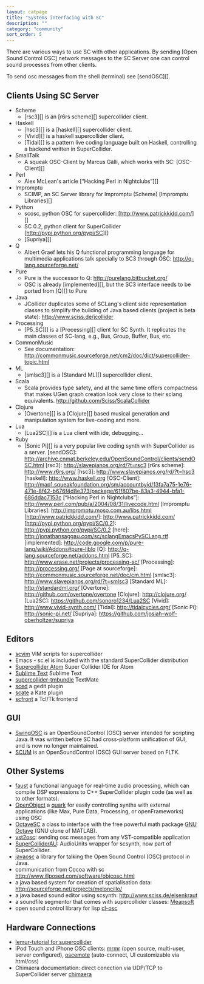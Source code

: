 ```yaml
---
layout: catpage
title: "Systems interfacing with SC"
description: ""
category: "community"
sort_order: 5
---
```



There are various ways to use SC with other applications. By sending
[Open Sound Control OSC] network messages to the SC Server one can
control sound processes from other clients.

To send osc messages from the shell (terminal) see [sendOSC][].

Clients Using SC Server
-----------------------

-   Scheme
    -   [rsc3][] is an [r6rs scheme][] supercollider client.
-   Haskell
    -   [hsc3][] is a [haskell][] supercollider client.
    -   [Vivid][] is a haskell supercollider client.
    -   [Tidal][] is a pattern live coding language built on Haskell, controlling a backend written in SuperCollider.
-   SmallTalk
    -   A squeak OSC-Client by Marcus Gälli, which works with SC:
        [OSC-Client][]
-   Perl
    -   Alex McLean's article [“Hacking Perl in Nightclubs”][]
-   Impromptu
    -   SCIMP, an SC Server library for Impromptu (Scheme) [Impromptu
        Libraries][]
-   Python
    -   scosc, python OSC for supercollider:
        [<http://www.patrickkidd.com/>][]
    -   SC 0.2, python client for SuperCollider
        [<http://pypi.python.org/pypi/SC>][]
    -   [Supriya][]
-   Q
    -   Albert Graef lets his Q functional programming language for
        multimedia applications talk specially to SC3 through OSC:
        <http://q-lang.sourceforge.net/>
-   Pure
    -   Pure is the successor to Q: <http://purelang.bitbucket.org/>
    -   OSC is already [implemented][], but the SC3 interface needs to
        be ported from [Q][] to Pure
-   Java
    -   JCollider duplicates some of SCLang's client side representation
        classes to simplify the building of Java based clients (project
        is beta state): <http://www.sciss.de/jcollider>
-   Processing
    -   [P5_SC][] is a [Processing][] client for SC Synth. It
        replicates the main classes of SC-lang, e.g., Bus, Group,
        Buffer, Bus, etc.
-   CommonMusic
    -   See documentation: <http://commonmusic.sourceforge.net/cm2/doc/dict/supercollider-topic.html>
-   ML
    -   [smlsc3][] is a [Standard ML][] supercollider client.
-   Scala
    -   Scala provides type safety, and at the same time offers
        compactness that makes UGen graph creation look very close to
        their sclang equivalents.
        <http://github.com/Sciss/ScalaCollider>
-   Clojure
    -   [Overtone][] is a [Clojure][] based musical generation and
        manipulation system for live-coding and more.
-   Lua
    - [Lua2SC][] is a Lua client with ide, debugging...
-   Ruby
    - [Sonic Pi][] is a very popular live coding synth with SuperCollider as a server.
  [sendOSC]: http://archive.cnmat.berkeley.edu/OpenSoundControl/clients/sendOSC.html
  [rsc3]: http://slavepianos.org/rd/?t=rsc3
  [r6rs scheme]: http://www.r6rs.org/
  [hsc3]: http://www.slavepianos.org/rd/?t=hsc3
  [haskell]: http://www.haskell.org
  [OSC-Client]: http://map1.squeakfoundation.org/sm/accountbyid/13fa7a75-1e76-471e-8f42-b676f4d8e373/package/61f807be-83a3-4944-bfa1-686ddac7153c
  [“Hacking Perl in Nightclubs”]: http://www.perl.com/pub/a/2004/08/31/livecode.html
  [Impromptu Libraries]: http://impromptu.moso.com.au/libs.html
  [<http://www.patrickkidd.com/>]: http://www.patrickkidd.com/
  [<http://pypi.python.org/pypi/SC/0.2>]: http://pypi.python.org/pypi/SC/0.2
  [here]: http://jonathansaggau.com/sc/sclangEmacsPySCLang.rtf
  [implemented]: http://code.google.com/p/pure-lang/wiki/Addons#pure-liblo
  [Q]: http://q-lang.sourceforge.net/addons.html
  [P5_SC]: http://www.erase.net/projects/processing-sc/
  [Processing]: http://processing.org/
  [Page at sourceforge]: http://commonmusic.sourceforge.net/doc/cm.html
  [smlsc3]: http://www.slavepianos.org/rd/?t=smlsc3
  [Standard ML]: http://standardml.org/
  [Overtone]: http://github.com/overtone/overtone
  [Clojure]: http://clojure.org/
  [Lua2SC]: https://github.com/sonoro1234/Lua2SC
  [Vivid]: http://www.vivid-synth.com/
  [Tidal]: http://tidalcycles.org/
  [Sonic Pi]: http://sonic-pi.net/
  [Supriya]: https://github.com/josiah-wolf-oberholtzer/supriya

Editors
-------

-   [scvim][] VIM scripts for supercollider
-   Emacs - sc.el is included with the standard SuperCollider distribution
-   [Supercollider Atom](https://atom.io/packages/supercollider) Super Collider IDE for Atom
-   [Sublime Text](https://github.com/geoffroymontel/supercollider-package-for-sublime-text) Sublime Text
-   [supercollider-tmbundle](http://github.com/rfwatson/supercollider-tmbundle) TextMate
-   [sced](http://artfwo.googlepages.com/sced) a gedit plugin
-   [scate](http://github.com/jleben/Scate) a Kate plugin
-   [scfront](http://aug.ment.org/scfront) a Tcl/Tk frontend   


GUI
---

-   [SwingOSC][] is an OpenSoundControl (OSC) server intended for
    scripting Java. It was written before SC had cross-platform unification
    of GUI, and is now no longer maintained.
-   [SCUM][] is an OpenSoundControl (OSC) GUI server based on FLTK.

Other Systems
-------------

-   [faust][] a functional language for real-time audio processing,
    which can compile DSP expressions to C++ SuperCollider plugin code
    (as well as to other formats).
-   [OpenObject][] a [quark][] for easily controlling synths with
    external applications (like Max, Pure Data, Processing, or
    openFrameworks) using OSC
-   [OctaveSC][] a class to interface with the free powerful math
    package [GNU Octave][] (GNU clone of MATLAB).
-   [vst2osc][]: sending osc messages from any VST-compatible
    application
-   [SuperColliderAU][]: AudioUnits wrapper for scsynth, now part of SuperCollider.
-   [javaosc][] a library for talking the Open Sound Control (OSC)
    protocol in Java.
-   communication from Cocoa with sc
    <http://www.illposed.com/software/objcosc.html>
-   a java based system for creation of spatialisation data:
    <http://sourceforge.net/projects/meloncillo/>
-   a java based sound editor using scsynth:
    <http://www.sciss.de/eisenkraut>
-   a soundfile segmentor that comes with supercollider classes:
    [Meapsoft][]
-   open sound control library for lisp [cl-osc][]

Hardware Connections
--------------------

-   [lemur-tutorial for supercollider][]
-   iPod Touch and iPhone OSC clients: [mrmr][] (open source,
    multi-user, server configured), [oscemote][] (auto-connect, UI
    customizable via html/css)
-   Chimaera documentation: direct conection via UDP/TCP to SuperCollider server [chimaera][]

  [scvim]: http://www.x37v.info/scvim/
  [sced]: http://artfwo.googlepages.com/sced
  [scate]: http://github.com/jleben/Scate
  [scfront]: http://aug.ment.org/scfront
  [supercollider-tmbundle]: http://github.com/rfwatson/supercollider-tmbundle/tree/master
  [SwingOSC]: http://sourceforge.net/projects/swingosc
  [SCVamp]: http://the3rd2nd.com/SCVamp/
  [SCUM]: SCUM "wikilink"
  [faust]: http://faust.grame.fr/
  [OpenObject]: http://www.fredrikolofsson.com/f0blog/?q=node/401
  [quark]: http://quarks.sourceforge.net/
  [OctaveSC]: http://www.sonification.de/projects/sc3/index.shtml
  [GNU Octave]: http://www.octave.org/
  [vst2osc]: http://peter1island.com/technicalStuff/audio-plugin/vst2osc-rtas2osc.php
  [SuperColliderAU]: http://doc.sccode.org/Guides/SuperColliderAU.html
  [javaosc]: http://www.illposed.com/software/javaosc.html
  [Meapsoft]: http://labrosa.ee.columbia.edu/meapsoft/docs.php
  [cl-osc]: http://fo.am/darcs/osc/
  [lemur-tutorial for supercollider]: http://www.jazzmutant.com/workshop_tutorialslist.php?id=supercollider
  [mrmr]: http://poly.share.dj/projects/#mrmr
  [oscemote]: http://lux.vu/blog/oscemote/
  [chimaera]: http://open-music-kontrollers.ch/chimaera/usage/#supercollider

